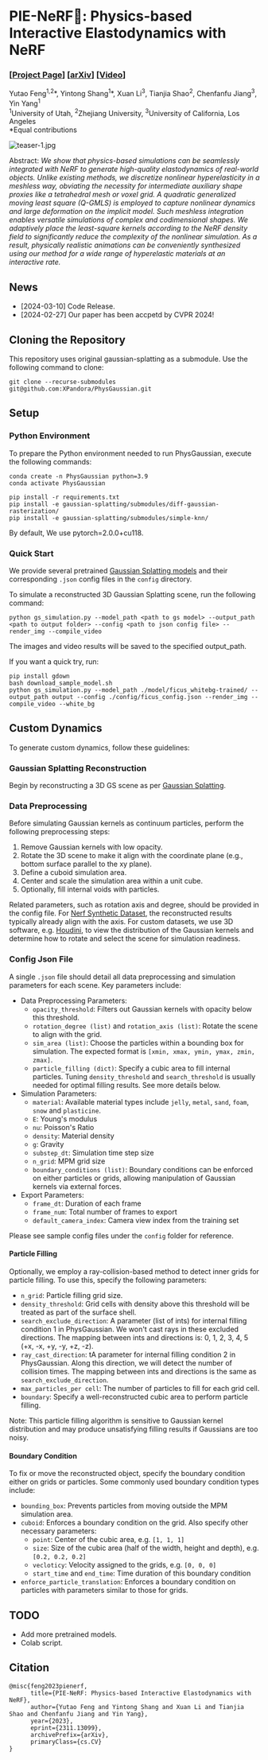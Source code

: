 # PIE-NeRF🍕: Physics-based Interactive Elastodynamics with NeRF

### [[Project Page](https://fytalon.github.io/pienerf/)] [[arXiv](https://arxiv.org/abs/2311.13099)] [[Video](https://www.youtube.com/watch?v=V96GfcMUH2Q)]

Yutao Feng<sup>1,2</sup>\*, Yintong Shang<sup>1</sup>\*, Xuan Li<sup>3</sup>, Tianjia Shao<sup>2</sup>, Chenfanfu Jiang<sup>3</sup>, Yin Yang<sup>1</sup> <br>
<sup>1</sup>University of Utah, <sup>2</sup>Zhejiang University, <sup>3</sup>University of California, Los Angeles <br>
*Equal contributions

![teaser-1.jpg](_resources/teaser-1.jpg)

Abstract: *We show that physics-based simulations can be seamlessly integrated with NeRF to generate high-quality elastodynamics of real-world objects. Unlike existing methods, we discretize nonlinear hyperelasticity in a meshless way, obviating the necessity for intermediate auxiliary shape proxies like a tetrahedral mesh or voxel grid. A quadratic generalized moving least square (Q-GMLS) is employed to capture nonlinear dynamics and large deformation on the implicit model. Such meshless integration enables versatile simulations of complex and codimensional shapes. We adaptively place the least-square kernels according to the NeRF density field to significantly reduce the complexity of the nonlinear simulation. As a result, physically realistic animations can be conveniently synthesized using our method for a wide range of hyperelastic materials at an interactive rate.*

## News
- [2024-03-10] Code Release.
- [2024-02-27] Our paper has been accpetd by CVPR 2024!

## Cloning the Repository
This repository uses original gaussian-splatting as a submodule. Use the following command to clone:

```shell
git clone --recurse-submodules git@github.com:XPandora/PhysGaussian.git
```

## Setup

### Python Environment
To prepare the Python environment needed to run PhysGaussian, execute the following commands:
```shell
conda create -n PhysGaussian python=3.9
conda activate PhysGaussian

pip install -r requirements.txt
pip install -e gaussian-splatting/submodules/diff-gaussian-rasterization/
pip install -e gaussian-splatting/submodules/simple-knn/
```
By default, We use pytorch=2.0.0+cu118.
### Quick Start
We provide several pretrained [Gaussian Splatting models](https://drive.google.com/drive/folders/1EMUOJbyJ2QdeUz8GpPrLEyN4LBvCO3Nx?usp=drive_link) and their corresponding `.json` config files in the `config` directory.

To simulate a reconstructed 3D Gaussian Splatting scene, run the following command:
```shell
python gs_simulation.py --model_path <path to gs model> --output_path <path to output folder> --config <path to json config file> --render_img --compile_video
```
The images and video results will be saved to the specified output_path.

If you want a quick try, run:
```shell
pip install gdown
bash download_sample_model.sh
python gs_simulation.py --model_path ./model/ficus_whitebg-trained/ --output_path output --config ./config/ficus_config.json --render_img --compile_video --white_bg
```

## Custom Dynamics
To generate custom dynamics, follow these guidelines:

### Gaussian Splatting Reconstruction
Begin by reconstructing a 3D GS scene as per [Gaussian Splatting](https://github.com/graphdeco-inria/gaussian-splatting).

### Data Preprocessing
Before simulating Gaussian kernels as continuum particles, perform the following preprocessing steps:
1. Remove Gaussian kernels with low opacity.
2. Rotate the 3D scene to make it align with the coordinate plane (e.g., bottom surface parallel to the xy plane).
3. Define a cuboid simulation area.
4. Center and scale the simulation area within a unit cube.
5. Optionally, fill internal voids with particles.

Related parameters, such as rotation axis and degree, should be provided in the config file. For [Nerf Synthetic Dataset](https://drive.google.com/file/d/18JxhpWD-4ZmuFKLzKlAw-w5PpzZxXOcG/view?usp=drive_link), the reconstructed results typically already align with the axis.  For custom datasets, we use 3D software, e.g. [Houdini](https://www.sidefx.com/), to view the distribution of the Gaussian kernels and determine how to rotate and select the scene for simulation readiness.

### Config Json File
A single `.json` file should detail all data preprocessing and simulation parameters for each scene. Key parameters include:

- Data Preprocessing Parameters:
    - `opacity_threshold`: Filters out Gaussian kernels with opacity below this threshold.
    - `rotation_degree (list)` and `rotation_axis (list)`: Rotate the scene to align with the grid.
    - `sim_area (list)`: Choose the particles within a bounding box for simulation. The expected format is `[xmin, xmax, ymin, ymax, zmin, zmax]`.
    - `particle_filling (dict)`: Specify a cubic area to fill internal particles. Tuning ```density_threshold``` and ```search_threshold``` is usually needed for optimal filling results. See more details below.
- Simulation Parameters:
    - `material`: Available material types include `jelly`, `metal`, `sand`, `foam`, `snow` and `plasticine`.
    - `E`: Young's modulus 
    - `nu`: Poisson's Ratio
    - `density`: Material density  
    - `g`: Gravity
    - `substep_dt`: Simulation time step size 
    - `n_grid`: MPM grid size
    - `boundary_conditions (list)`: Boundary conditions can be enforced on either particles or grids, allowing manipulation of Gaussian kernels via external forces.
- Export Parameters:
    - `frame_dt`: Duration of each frame
    - `frame_num`: Total number of frames to export
    - `default_camera_index`: Camera view index from the training set

Please see sample config files under the `config` folder for reference. 

#### Particle Filling
Optionally, we employ a ray-collision-based method to detect inner grids for particle filling. To use this, specify the following parameters:

- `n_grid`: Particle filling grid size.
- `density_threshold`: Grid cells with density above this threshold will be treated as part of the surface shell.
- `search_exclude_direction`: A parameter (list of ints) for internal filling condition 1 in PhysGaussian. We won't cast rays in these excluded directions. The mapping between ints and directions is: 0, 1, 2, 3, 4, 5 (+x, -x, +y, -y, +z, -z).
- `ray_cast_direction`: tA parameter for internal filling condition 2 in PhysGaussian. Along this direction, we will detect the number of collision times. The mapping between ints and directions is the same as `search_exclude_direction`.
- `max_particles_per cell`: The number of particles to fill for each grid cell.
- `boundary`: Specify a well-reconstructed cubic area to perform particle filling.

Note: This particle filling algorithm is sensitive to Gaussian kernel distribution and may produce unsatisfying filling results if Gaussians are too noisy.

#### Boundary Condition
To fix or move the reconstructed object, specify the boundary condition either on grids or particles. Some commonly used boundary condition types include:

- `bounding_box`: Prevents particles from moving outside the MPM simulation area.
- `cuboid`: Enforces a boundary condition on the grid. Also specify other necessary parameters:
    - `point`: Center of the cubic area, e.g. `[1, 1, 1]`
    - `size`: Size of the cubic area (half of the width, height and depth), e.g. `[0.2, 0.2, 0.2]`
    - `vecloticy`: Velocity assigned to the grids, e.g. `[0, 0, 0]`
    - `start_time` and `end_time`: Time duration of this boundary condition
- `enforce_particle_translation`: Enforces a boundary condition on particles with parameters similar to those for grids.

## TODO

- Add more pretrained models.
- Colab script.

## Citation

```
@misc{feng2023pienerf,
      title={PIE-NeRF: Physics-based Interactive Elastodynamics with NeRF}, 
      author={Yutao Feng and Yintong Shang and Xuan Li and Tianjia Shao and Chenfanfu Jiang and Yin Yang},
      year={2023},
      eprint={2311.13099},
      archivePrefix={arXiv},
      primaryClass={cs.CV}
}      
```
